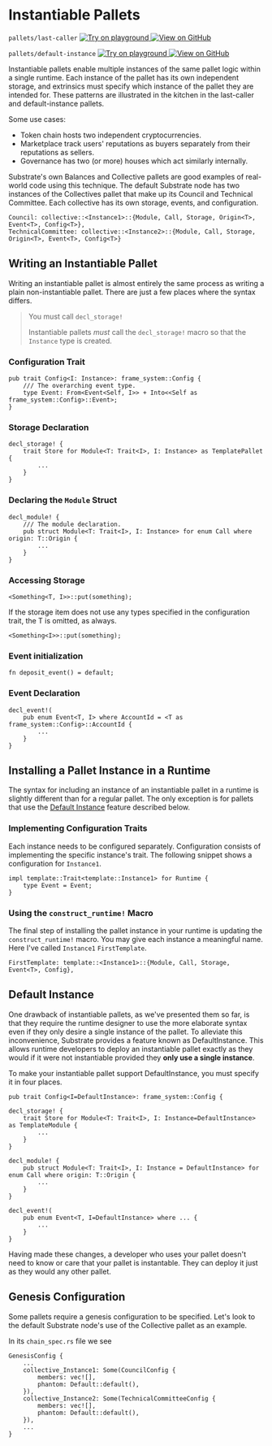 # Instantiable Pallets

`pallets/last-caller`
<a target="_blank" href="https://playground.substrate.dev/?deploy=recipes&files=%2Fhome%2Fsubstrate%2Fworkspace%2Fpallets%2Flast-caller%2Fsrc%2Flib.rs">
	<img src="https://img.shields.io/badge/Playground-Try%20it!-brightgreen?logo=Parity%20Substrate" alt ="Try on playground"/>
</a>
<a target="_blank" href="https://github.com/substrate-developer-hub/recipes/tree/master/pallets/last-caller/src/lib.rs">
	<img src="https://img.shields.io/badge/Github-View%20Code-brightgreen?logo=github" alt ="View on GitHub"/>
</a>

`pallets/default-instance`
<a target="_blank" href="https://playground.substrate.dev/?deploy=recipes&files=%2Fhome%2Fsubstrate%2Fworkspace%2Fpallets%2Fdefault-instance%2Fsrc%2Flib.rs">
	<img src="https://img.shields.io/badge/Playground-Try%20it!-brightgreen?logo=Parity%20Substrate" alt ="Try on playground"/>
</a>
<a target="_blank" href="https://github.com/substrate-developer-hub/recipes/tree/master/pallets/default-instance/src/lib.rs">
	<img src="https://img.shields.io/badge/Github-View%20Code-brightgreen?logo=github" alt ="View on GitHub"/>
</a>

Instantiable pallets enable multiple instances of the same pallet logic within a single runtime.
Each instance of the pallet has its own independent storage, and extrinsics must specify which
instance of the pallet they are intended for. These patterns are illustrated in the kitchen in the
last-caller and default-instance pallets.

Some use cases:

-   Token chain hosts two independent cryptocurrencies.
-   Marketplace track users' reputations as buyers separately from their reputations as sellers.
-   Governance has two (or more) houses which act similarly internally.

Substrate's own Balances and Collective pallets are good examples of real-world code using this
technique. The default Substrate node has two instances of the Collectives pallet that make up its
Council and Technical Committee. Each collective has its own storage, events, and configuration.

```rust, ignore
Council: collective::<Instance1>::{Module, Call, Storage, Origin<T>, Event<T>, Config<T>},
TechnicalCommittee: collective::<Instance2>::{Module, Call, Storage, Origin<T>, Event<T>, Config<T>}
```

## Writing an Instantiable Pallet

Writing an instantiable pallet is almost entirely the same process as writing a plain
non-instantiable pallet. There are just a few places where the syntax differs.

> You must call `decl_storage!`
>
> Instantiable pallets _must_ call the `decl_storage!` macro so that the `Instance` type is created.

### Configuration Trait

```rust, ignore
pub trait Config<I: Instance>: frame_system::Config {
	/// The overarching event type.
	type Event: From<Event<Self, I>> + Into<<Self as frame_system::Config>::Event>;
}
```

### Storage Declaration

```rust, ignore
decl_storage! {
	trait Store for Module<T: Trait<I>, I: Instance> as TemplatePallet {
		...
	}
}
```

### Declaring the `Module` Struct

```rust, ignore
decl_module! {
	/// The module declaration.
	pub struct Module<T: Trait<I>, I: Instance> for enum Call where origin: T::Origin {
		...
	}
}
```

### Accessing Storage

```rust, ignore
<Something<T, I>>::put(something);
```

If the storage item does not use any types specified in the configuration trait, the T is omitted,
as always.

```rust, ignore
<Something<I>>::put(something);
```

### Event initialization

```rust, ignore
fn deposit_event() = default;
```

### Event Declaration

```rust, ignore
decl_event!(
	pub enum Event<T, I> where AccountId = <T as frame_system::Config>::AccountId {
		...
	}
}
```

## Installing a Pallet Instance in a Runtime

The syntax for including an instance of an instantiable pallet in a runtime is slightly different
than for a regular pallet. The only exception is for pallets that use the
[Default Instance](#default-instance) feature described below.

### Implementing Configuration Traits

Each instance needs to be configured separately. Configuration consists of implementing the specific
instance's trait. The following snippet shows a configuration for `Instance1`.

```rust, ignore
impl template::Trait<template::Instance1> for Runtime {
	type Event = Event;
}
```

### Using the `construct_runtime!` Macro

The final step of installing the pallet instance in your runtime is updating the
`construct_runtime!` macro. You may give each instance a meaningful name. Here I've called
`Instance1` `FirstTemplate`.

```rust, ignore
FirstTemplate: template::<Instance1>::{Module, Call, Storage, Event<T>, Config},
```

## Default Instance <a name="default-instance"></a>

One drawback of instantiable pallets, as we've presented them so far, is that they require the
runtime designer to use the more elaborate syntax even if they only desire a single instance of the
pallet. To alleviate this inconvenience, Substrate provides a feature known as DefaultInstance. This
allows runtime developers to deploy an instantiable pallet exactly as they would if it were not
instantiable provided they **only use a single instance**.

To make your instantiable pallet support DefaultInstance, you must specify it in four places.

```rust, ignore
pub trait Config<I=DefaultInstance>: frame_system::Config {
```

```rust, ignore
decl_storage! {
	trait Store for Module<T: Trait<I>, I: Instance=DefaultInstance> as TemplateModule {
		...
	}
}
```

```rust, ignore
decl_module! {
	pub struct Module<T: Trait<I>, I: Instance = DefaultInstance> for enum Call where origin: T::Origin {
		...
	}
}
```

```rust, ignore
decl_event!(
	pub enum Event<T, I=DefaultInstance> where ... {
		...
	}
}
```

Having made these changes, a developer who uses your pallet doesn't need to know or care that your
pallet is instantable. They can deploy it just as they would any other pallet.

## Genesis Configuration

Some pallets require a genesis configuration to be specified. Let's look to the default Substrate
node's use of the Collective pallet as an example.

In its `chain_spec.rs` file we see

```rust, ignore
GenesisConfig {
	...
	collective_Instance1: Some(CouncilConfig {
		members: vec![],
		phantom: Default::default(),
	}),
	collective_Instance2: Some(TechnicalCommitteeConfig {
		members: vec![],
		phantom: Default::default(),
	}),
	...
}
```
